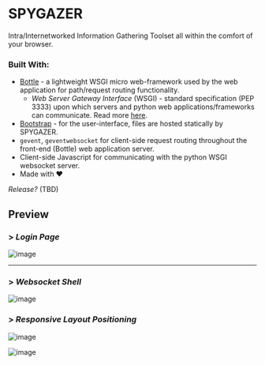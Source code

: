 # SPYGAZER
Intra/Internetworked Information Gathering Toolset all within the comfort of your browser.

### Built With:
* [Bottle](https://bottlepy.org/docs/dev/) - a lightweight WSGI micro web-framework used by the web application for path/request routing functionality.
    * *Web Server Gateway Interface* (WSGI) - standard specification (PEP 3333) upon which servers and python web applications/frameworks can communicate. Read more [here](https://peps.python.org/pep-3333/).
* [Bootstrap](https://getbootstrap.com/docs/5.3/getting-started/introduction/) - for the user-interface, files are hosted statically by SPYGAZER.
* `gevent`, `geventwebsocket` for client-side request routing throughout the front-end (Bottle) web application server.
* Client-side Javascript for communicating with the python WSGI websocket server.
* Made with ❤️

*Release?* (TBD)

## Preview

### > *Login Page*
![image](https://github.com/user-attachments/assets/2b353f92-04e2-4b08-9ffd-1c18919898e8)
<hr>

### > *Websocket Shell*
![image](https://github.com/user-attachments/assets/4b6310b6-5437-4977-934c-ea18b216ffdd)


### > *Responsive Layout Positioning*
![image](https://github.com/user-attachments/assets/9aab556d-afb0-492c-8a42-6b2aecb12027)

![image](https://github.com/user-attachments/assets/787512cf-6b2f-4e9e-bb83-a08186c85d09)
